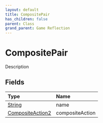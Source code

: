 ```yaml
---
layout: default
title: CompositePair
has_children: false
parent: Class
grand_parent: Game Reflection
---
```

# CompositePair
Description 

## Fields

| Type | Name |
|:----------|:--------------|
| [String](/riftbreaker-wiki/docs/game-reflection/components/string/) | name |
| [CompositeAction2](/riftbreaker-wiki/docs/game-reflection/components/composite_action2/) | compositeAction |

